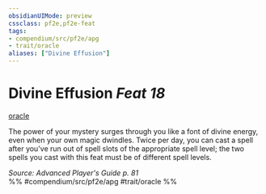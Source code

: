 ```yaml
---
obsidianUIMode: preview
cssclass: pf2e,pf2e-feat
tags:
- compendium/src/pf2e/apg
- trait/oracle
aliases: ["Divine Effusion"]
---
```

# Divine Effusion  *Feat 18*  
[oracle](../../Rules/traits/oracle-apg.md)  


The power of your mystery surges through you like a font of divine energy, even when your own magic dwindles. Twice per day, you can cast a spell after you've run out of spell slots of the appropriate spell level; the two spells you cast with this feat must be of different spell levels.

*Source: Advanced Player's Guide p. 81*  
%% #compendium/src/pf2e/apg #trait/oracle %%